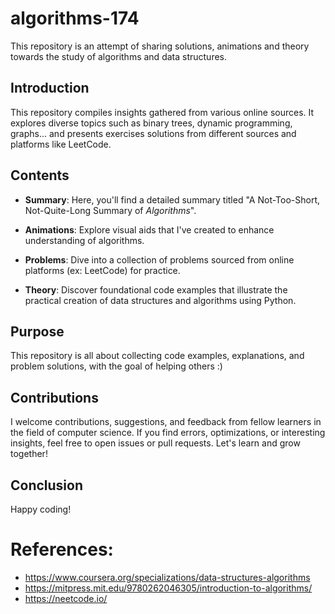 # algorithms-174

This repository is an attempt of sharing solutions, animations and theory towards the study of algorithms and data structures.

## Introduction

This repository compiles insights gathered from various online sources. It explores diverse topics such as binary trees, dynamic programming, graphs... and presents exercises solutions from different sources and platforms like LeetCode.

## Contents
- **Summary**: Here, you'll find a detailed summary titled "A Not-Too-Short, Not-Quite-Long Summary of *Algorithms*".

- **Animations**: Explore visual aids that I've created to enhance understanding of algorithms.

- **Problems**: Dive into a collection of problems sourced from online platforms (ex: LeetCode) for practice.

- **Theory**: Discover foundational code examples that illustrate the practical creation of data structures and algorithms using Python.

## Purpose

This repository is all about collecting code examples, explanations, and problem solutions, with the goal of helping others :)

## Contributions

I welcome contributions, suggestions, and feedback from fellow learners in the field of computer science. If you find errors, optimizations, or interesting insights, feel free to open issues or pull requests. Let's learn and grow together!

## Conclusion

Happy coding!

# References:

- https://www.coursera.org/specializations/data-structures-algorithms
- https://mitpress.mit.edu/9780262046305/introduction-to-algorithms/
- https://neetcode.io/
